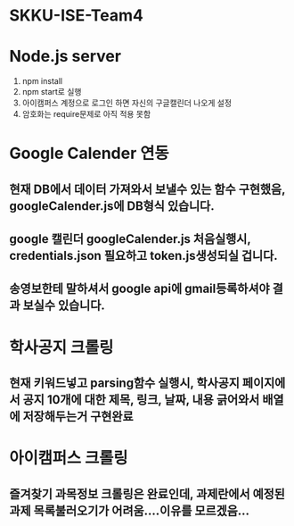 # SKKU-ISE-Team4

# Node.js server
 1. npm install
 2. npm start로 실행
 3. 아이캠퍼스 계정으로 로그인 하면 자신의 구글캘린더 나오게 설정
 4. 암호화는 require문제로 아직 적용 못함

# Google Calender 연동
## 현재 DB에서 데이터 가져와서 보낼수 있는 함수 구현했음, googleCalender.js에 DB형식 있습니다. 
## google 캘린더 googleCalender.js 처음실행시, credentials.json 필요하고 token.js생성되실 겁니다.  
## 송영보한테 말하셔서 google api에 gmail등록하셔야 결과 보실수 있습니다. 

# 학사공지 크롤링
## 현재 키워드넣고 parsing함수 실행시, 학사공지 페이지에서 공지 10개에 대한 제목, 링크, 날짜, 내용 긁어와서 배열에 저장해두는거 구현완료

# 아이캠퍼스 크롤링
## 즐겨찾기 과목정보 크롤링은 완료인데, 과제란에서 예정된 과제 목록불러오기가 어려움....이유를 모르겠음...